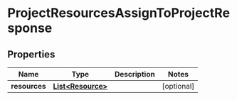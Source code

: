 

# ProjectResourcesAssignToProjectResponse


## Properties

| Name | Type | Description | Notes |
|------------ | ------------- | ------------- | -------------|
|**resources** | [**List&lt;Resource&gt;**](Resource.md) |  |  [optional] |



